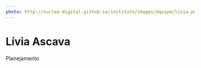 ```yaml
---
photo: http://nucleo-digital.github.io/instituto/images/equipe/livia.png
---
```


# Lívia Ascava

Planejamento
